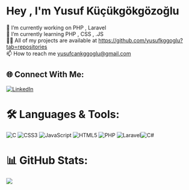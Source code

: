 # Hey , I'm Yusuf Küçükgökgözoğlu
🔭 I’m currently working on PHP , Laravel<br>🌱 I’m currently learning PHP , CSS , .JS<br>👨‍💻 All of my projects are available at https://github.com/yusufkggoglu?tab=repositories<br>📫 How to reach me yusufcankggoglu@gmail.com


## 🌐 Connect With Me:
[![LinkedIn](https://img.shields.io/badge/LinkedIn-%230077B5.svg?logo=linkedin&logoColor=white)](https://linkedin.com/in/yusufkggoglu) 

# 🛠️ Languages & Tools:
![C](https://img.shields.io/badge/c-%2300599C.svg?style=plastic&logo=c&logoColor=white) ![CSS3](https://img.shields.io/badge/css3-%231572B6.svg?style=plastic&logo=css3&logoColor=white) ![JavaScript](https://img.shields.io/badge/javascript-%23323330.svg?style=plastic&logo=javascript&logoColor=%23F7DF1E) ![HTML5](https://img.shields.io/badge/html5-%23E34F26.svg?style=plastic&logo=html5&logoColor=white) ![PHP](https://img.shields.io/badge/php-%23777BB4.svg?style=plastic&logo=php&logoColor=white) ![Laravel](https://img.shields.io/badge/laravel-%23FF2D20.svg?style=plastic&logo=laravel&logoColor=white)![C#](https://img.shields.io/badge/c%23-%23239120.svg?style=for-the-badge&logo=c-sharp&logoColor=white)
# 📊 GitHub Stats:
![](https://github-readme-stats.vercel.app/api/top-langs/?username=yusufkggoglu&theme=dark&hide_border=true&include_all_commits=false&count_private=false&layout=compact)

